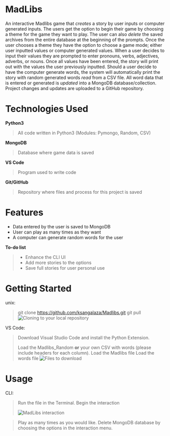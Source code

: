 # MadLibs

An interactive Madlibs game that *creates* a story by user inputs or computer generated inputs. The users get the option to begin their game by choosing a theme for the game they want to play. The user can also *delete* the saved archives from the entire database at the beginning of the prompts. Once the user chooses a theme they have the option to choose a game mode; either user inputted values or computer generated values. When a user decides to input their values they are prompted to enter pronouns, verbs, adjectives, adverbs, or nouns. Once all values have been entered, the story will print out with the values the user previously inputted. Should a user decide to have the computer generate words, the system will automatically print the story with random generated words *read* from a CSV file. All word data that is entered or generated is *updated* into a MongoDB database/collection. Project changes and updates are uploaded to a GitHub repository.


# Technologies Used

**Python3**
>All code written in Python3 (Modules: Pymongo, Random, CSV)

**MongoDB**
>Database where game data is saved

**VS Code**
>Program used to write code

**Git/GitHub**
>Repository where files and process for this project is saved

# Features

 - Data entered by the user is saved to MongoDB
 - User can play as many times as they want
 - A computer can generate random words for the user
 
**To-do list**
>- Enhance the CLI UI
>- Add more stories to the options
>- Save full stories for user personal use

# Getting Started

unix:
>git clone https://github.com/ksangalaza/Madlibs.git
git pull 
![Cloning to your local repository](https://ucarecdn.com/b45aff8c-4408-4ca2-bc60-2c96f75a3abd/ScreenShot20220524at23943PM.png)
>

VS Code: 
>Download Visual Studio Code and install the Python Extension.
>
>Load the Madlibs_Random **or** your own CSV with words (please include headers for each column).
Load the Madlibs file
Load the words file
>![Files to download](https://ucarecdn.com/58143f03-f6c5-4964-91d4-b92f01c7e456/ScreenShot20220524at25737PM.png)


# Usage

CLI:
>Run the file in the Terminal.
>Begin the interaction
>
>![MadLibs interaction](https://ucarecdn.com/45254786-6058-4b29-8702-13c0aedc092c/ScreenShot20220524at22729PM.png)


>Play as many times as you would like. 
>Delete MongoDB database by choosing the options in the interaction menu.
